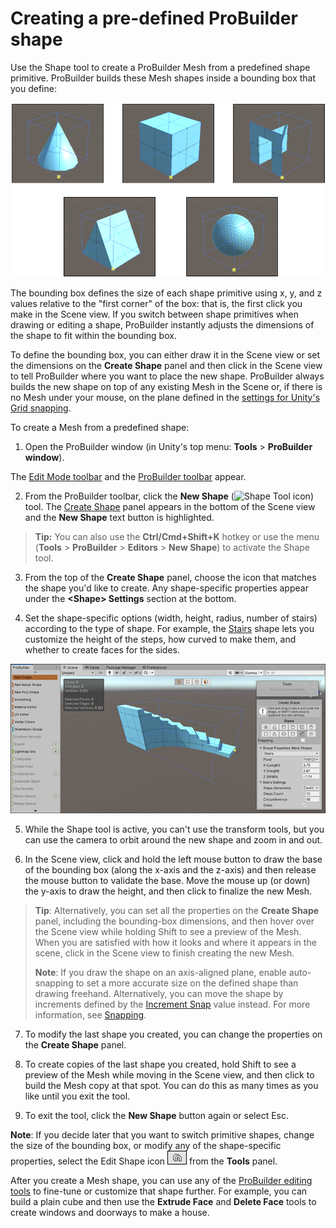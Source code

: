 # Creating a pre-defined ProBuilder shape

Use the Shape tool to create a ProBuilder Mesh from a predefined shape primitive. ProBuilder builds these Mesh shapes inside a bounding box that you define:

![Previews of various shapes inside the same bounding box](images/shapes-bboxes.png)

The bounding box defines the size of each shape primitive using x, y, and z values relative to the "first corner" of the box: that is, the first click you make in the Scene view. If you switch between shape primitives when drawing or editing a shape, ProBuilder instantly adjusts the dimensions of the shape to fit within the bounding box.

To define the bounding box, you can either draw it in the Scene view or set the dimensions on the **Create Shape** panel and then click in the Scene view to tell ProBuilder where you want to place the new shape. ProBuilder always builds the new shape on top of any existing Mesh in the Scene or, if there is no Mesh under your mouse, on the plane defined in the [settings for Unity's Grid snapping](https://docs.unity3d.com/Manual/GridSnapping.html).

To create a Mesh from a predefined shape:  

1. Open the ProBuilder window (in Unity's top menu: **Tools** > **ProBuilder window**).

  The [Edit Mode toolbar](edit-mode-toolbar.md) and the [ProBuilder toolbar](toolbar.md) appear.

2. From the ProBuilder toolbar, click the **New Shape** (![Shape Tool icon](images/icons/Panel_Shapes.png)) tool. The [Create Shape](shape-tool.md) panel appears in the bottom of the Scene view and the **New Shape** text button is highlighted.

  > **Tip:** You can also use the **Ctrl/Cmd+Shift+K** hotkey or use the menu (**Tools** > **ProBuilder** > **Editors** > **New Shape**) to activate the Shape tool.

3. From the top of the **Create Shape** panel, choose the icon that matches the shape you'd like to create. Any shape-specific properties appear under the **&lt;Shape&gt; Settings** section at the bottom.

4. Set the shape-specific options (width, height, radius, number of stairs) according to the type of shape. For example, the [Stairs](Stair.md) shape lets you customize the height of the steps, how curved to make them, and whether to create faces for the sides.

  ![Preview of the stairs inside the bounding box](images/Example_ShapeToolsWithCurvedStair2.png)

5. While the Shape tool is active, you can't use the transform tools, but you can use the camera to orbit around the new shape and zoom in and out.

6. In the Scene view, click and hold the left mouse button to draw the base of the bounding box (along the x-axis and the z-axis) and then release the mouse button to validate the base. Move the mouse up (or down) the y-axis to draw the height, and then click to finalize the new Mesh.

  > **Tip**: Alternatively, you can set all the properties on the **Create Shape** panel, including the bounding-box dimensions, and then hover over the Scene view while holding Shift to see a preview of the Mesh. When you are satisfied with how it looks and where it appears in the scene, click in the Scene view to finish creating the new Mesh.
  >
  > **Note**: If you draw the shape on an axis-aligned plane, enable auto-snapping to set a more accurate size on the defined shape than drawing freehand. Alternatively, you can move the shape by increments defined by the [Increment Snap](https://docs.unity3d.com/Manual/GridSnapping.html#grid-and-snap) value instead. For more information, see [Snapping](shape-tool.md#Snapping).

7. To modify the last shape you created, you can change the properties on the **Create Shape** panel.

8. To create copies of the last shape you created, hold Shift to see a preview of the Mesh while moving in the Scene view, and then click to build the Mesh copy at that spot. You can do this as many times as you like until you exit the tool.

9. To exit the tool, click the **New Shape** button again or select Esc.

  **Note**: If you decide later that you want to switch primitive shapes, change the size of the bounding box, or modify any of the shape-specific properties, select the Edit Shape icon ![Edit Shape icon](images/icons/tool-arch.png) from the **Tools** panel.


After you create a Mesh shape, you can use any of the [ProBuilder editing tools](workflow-edit.md) to fine-tune or customize that shape further. For example, you can build a plain cube and then use the **Extrude Face** and **Delete Face** tools to create windows and doorways to make a house.
